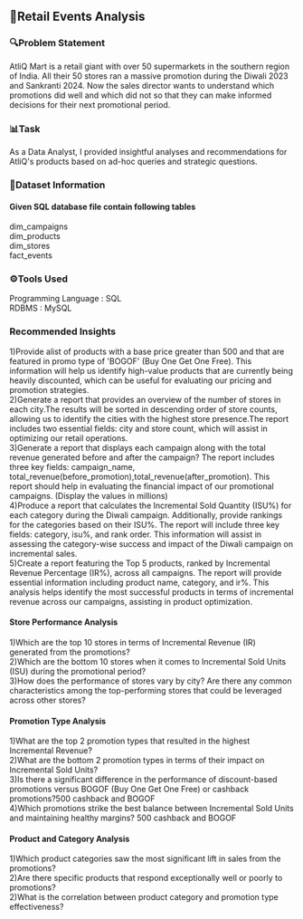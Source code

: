 ## 🛒Retail Events Analysis

### 🔍Problem Statement
AtliQ Mart is a retail giant with over 50 supermarkets in the southern region of India. All their 50 stores ran a massive promotion during the Diwali 2023 and Sankranti 2024. Now the sales director wants to understand which promotions did well and which did not so that they can make informed decisions for their next promotional period.

### 📊Task
As a Data Analyst, I provided insightful analyses and recommendations for AtliQ's products based on ad-hoc queries and strategic questions.

### 📂Dataset Information
#### Given SQL database file contain following tables<br>
dim_campaigns<br>
dim_products<br>
dim_stores<br>
fact_events<br>

### ⚙️Tools Used
Programming Language : SQL <BR>
RDBMS : MySQL 

### Recommended Insights
1)Provide alist of products with a base price greater than 500 and that are featured in promo type of 'BOGOF' (Buy One Get One Free). This information will help us identify high-value products that are currently being heavily discounted, which can be useful for evaluating our pricing and promotion strategies.<br>
2)Generate a report that provides an overview of the number of stores in each city.The results will be sorted in descending order of store counts, allowing us to identify the cities with the highest store presence.The report includes two essential fields: city and store count, which will assist in optimizing our retail operations.<br>
3)Generate a report that displays each campaign along with the total revenue generated before and after the campaign? The report includes three key fields: campaign_name, total_revenue(before_promotion),total_revenue(after_promotion). This report should help in evaluating the financial impact of our promotional campaigns. (Display the values in millions) <br>
4)Produce a report that calculates the Incremental Sold Quantity (ISU%) for each category during the Diwali campaign. Additionally, provide rankings for the categories based on their ISU%. The report will include three key fields: category, isu%, and rank order. This information will assist in assessing the category-wise success and impact of the Diwali campaign on incremental sales.<br>
5)Create a report featuring the Top 5 products, ranked by Incremental Revenue Percentage (IR%), across all campaigns. The report will provide essential information including product name, category, and ir%. This analysis helps identify the most successful products in terms of incremental revenue across our campaigns, assisting in product optimization.<br>

#### Store Performance Analysis
1)Which are the top 10 stores in terms of Incremental Revenue (IR) generated from the promotions?<br>
2)Which are the bottom 10 stores when it comes to Incremental Sold Units (ISU)
during the promotional period?<br>
3)How does the performance of stores vary by city? Are there any common
characteristics among the top-performing stores that could be leveraged across
other stores?<br>

#### Promotion Type Analysis
1)What are the top 2 promotion types that resulted in the highest Incremental
Revenue?<br>
2)What are the bottom 2 promotion types in terms of their impact on Incremental
Sold Units?<br>
3)Is there a significant difference in the performance of discount-based promotions
versus BOGOF (Buy One Get One Free) or cashback promotions?500 cashback and BOGOF<br>
4)Which promotions strike the best balance between Incremental Sold Units and
maintaining healthy margins? 500 cashback and BOGOF<br>

#### Product and Category Analysis
1)Which product categories saw the most significant lift in sales from the
promotions?<br>
2)Are there specific products that respond exceptionally well or poorly to
promotions?<br>
2)What is the correlation between product category and promotion type
effectiveness?<br>
